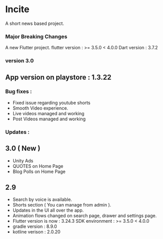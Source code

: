 # Incite

A short news based project.

### Major Breaking Changes

A new Flutter project.
flutter version : >= 3.5.0 < 4.0.0
Dart version : 3.7.2

### version 3.0

## App version on playstore : 1.3.22

### Bug fixes :

- Fixed issue regarding youtube shorts
- Smooth Video experience.
- Live videos managed and working
- Post Videos managed and working

### Updates :

## 3.0 ( New )

- Unity Ads
- QUOTES on Home Page
- Blog Polls on Home Page

## 2.9

- Search by voice is available.
- Shorts section ( You can manage from admin ).
- Updates in the UI all over the app.
- Animation flows changed on search page, drawer and settings page.
- Flutter version is now : 3.24.3
  SDK environment : >= 3.5.0 < 4.0.0
- gradle version : 8.9.0
- kotline verison : 2.0.20
